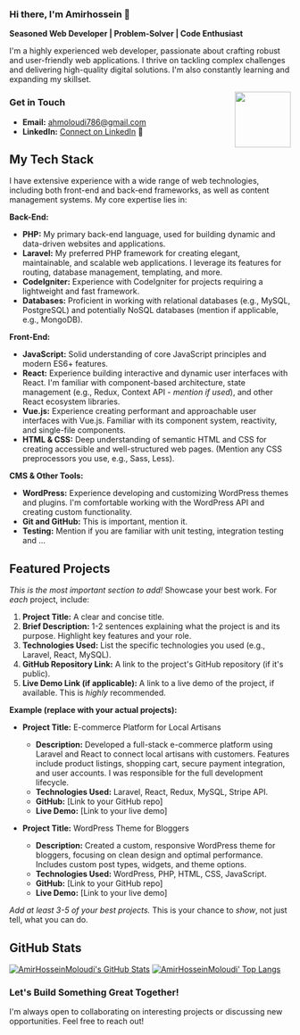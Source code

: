 ### Hi there, I'm Amirhossein 👋

**Seasoned Web Developer | Problem-Solver | Code Enthusiast**

I'm a highly experienced web developer, passionate about crafting robust and user-friendly web applications. I thrive on tackling complex challenges and delivering high-quality digital solutions.  I'm also constantly learning and expanding my skillset.

<img src="https://c.tenor.com/5SWZs0T-tuAAAAAC/thumbs-up-kid.gif" align="right" width="100" />

<!-- Contact Section - Improved -->
### Get in Touch

*   **Email:** [ahmoloudi786@gmail.com](mailto:ahmoloudi786@gmail.com)
*   **LinkedIn:** [Connect on LinkedIn](https://www.linkedin.com/in/platform-developer-947aa31ba/)  &#x1F517;

<!-- Tech Stack - More Detailed and Organized -->
## My Tech Stack

I have extensive experience with a wide range of web technologies, including both front-end and back-end frameworks, as well as content management systems. My core expertise lies in:

**Back-End:**

*   **PHP:**  My primary back-end language, used for building dynamic and data-driven websites and applications.
*   **Laravel:**  My preferred PHP framework for creating elegant, maintainable, and scalable web applications.  I leverage its features for routing, database management, templating, and more.
*   **CodeIgniter:**  Experience with CodeIgniter for projects requiring a lightweight and fast framework.
*   **Databases:** Proficient in working with relational databases (e.g., MySQL, PostgreSQL) and potentially NoSQL databases (mention if applicable, e.g., MongoDB).

**Front-End:**

*   **JavaScript:**  Solid understanding of core JavaScript principles and modern ES6+ features.
*   **React:**  Experience building interactive and dynamic user interfaces with React. I'm familiar with component-based architecture, state management (e.g., Redux, Context API - *mention if used*), and other React ecosystem libraries.
*   **Vue.js:**  Experience creating performant and approachable user interfaces with Vue.js. Familiar with its component system, reactivity, and single-file components.
*   **HTML & CSS:**  Deep understanding of semantic HTML and CSS for creating accessible and well-structured web pages.  (Mention any CSS preprocessors you use, e.g., Sass, Less).

**CMS & Other Tools:**

*   **WordPress:**  Experience developing and customizing WordPress themes and plugins.  I'm comfortable working with the WordPress API and creating custom functionality.
* **Git and GitHub:** This is important, mention it.
* **Testing:** Mention if you are familiar with unit testing, integration testing and ...

<!-- Projects Section - *CRUCIAL ADDITION* -->
## Featured Projects

*This is the most important section to add!*  Showcase your best work.  For *each* project, include:

1.  **Project Title:**  A clear and concise title.
2.  **Brief Description:**  1-2 sentences explaining what the project is and its purpose. Highlight key features and your role.
3.  **Technologies Used:**  List the specific technologies you used (e.g., Laravel, React, MySQL).
4.  **GitHub Repository Link:**  A link to the project's GitHub repository (if it's public).
5.  **Live Demo Link (if applicable):**  A link to a live demo of the project, if available. This is *highly* recommended.

**Example (replace with your actual projects):**

*   **Project Title:**  E-commerce Platform for Local Artisans
    *   **Description:**  Developed a full-stack e-commerce platform using Laravel and React to connect local artisans with customers. Features include product listings, shopping cart, secure payment integration, and user accounts.  I was responsible for the full development lifecycle.
    *   **Technologies Used:**  Laravel, React, Redux, MySQL, Stripe API.
    *   **GitHub:**  [Link to your GitHub repo]
    *   **Live Demo:**  [Link to your live demo]

*   **Project Title:**  WordPress Theme for Bloggers
    *   **Description:** Created a custom, responsive WordPress theme for bloggers, focusing on clean design and optimal performance. Includes custom post types, widgets, and theme options.
    *   **Technologies Used:** WordPress, PHP, HTML, CSS, JavaScript.
    *    **GitHub:** [Link to your GitHub repo]
    *   **Live Demo:** [Link to your live demo]

*Add at least 3-5 of your best projects.*  This is your chance to *show*, not just tell, what you can do.

<!-- GitHub Stats - Keep This -->
## GitHub Stats

[![AmirHosseinMoloudi's GitHub Stats](https://github-readme-stats.vercel.app/api?username=AmirHosseinMoloudi&show_icons=true&include_all_commits=true&theme=algolia&count_private=false&line_height=40)](https://github.com/AmirHosseinMoloudi/AmirHosseinMoloudi)
[![AmirHosseinMoloudi' Top Langs](https://github-readme-stats.vercel.app/api/top-langs/?username=AmirHosseinMoloudi&langs_count=5&theme=algolia)](https://github.com/AmirHosseinMoloudi/AmirHosseinMoloudi)

<!-- Call to Action (Optional) -->
### Let's Build Something Great Together!

I'm always open to collaborating on interesting projects or discussing new opportunities. Feel free to reach out!

